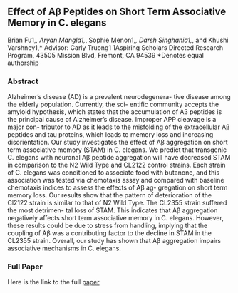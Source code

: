## Effect of Aβ Peptides on Short Term Associative Memory in C. elegans

Brian Fu1,*, Aryan Mangla1,*, Sophie Menon1,*, Darsh Singhania1,*, and Khushi Varshney1,* Advisor: Carly Truong1
1Aspiring Scholars Directed Research Program, 43505 Mission Blvd, Fremont, CA 94539 *Denotes equal authorship

### Abstract

Alzheimer’s disease (AD) is a prevalent neurodegenera- tive disease among the elderly population. Currently, the sci- entific community accepts the amyloid hypothesis, which states that the accumulation of Aβ peptides is the principal cause of Alzheimer’s disease. Improper APP cleavage is a major con- tributor to AD as it leads to the misfolding of the extracellular Aβ peptides and tau proteins, which leads to memory loss and increasing disorientation. Our study investigates the effect of Aβ aggregation on short term associative memory (STAM) in C. elegans. We predict that transgenic C. elegans with neuronal Aβ peptide aggregation will have decreased STAM in comparison to the N2 Wild Type and CL2122 control strains. Each strain of C. elegans was conditioned to associate food with butanone, and this association was tested via chemotaxis assay and compared with baseline chemotaxis indices to assess the effects of Aβ ag- gregation on short term memory loss. Our results show that the pattern of deterioration of the Cl2122 strain is similar to that of N2 Wild Type. The CL2355 strain suffered the most detrimen- tal loss of STAM. This indicates that Aβ aggregation negatively affects short term associative memory in C. elegans. However, these results could be due to stress from handling, implying that the coupling of Aβ was a contributing factor to the decline in STAM in the CL2355 strain. Overall, our study has shown that Aβ aggregation impairs associative mechanisms in C. elegans.


### Full Paper

Here is the link to the full [paper](https://github.com/aryanmangla23/asdrp/blob/main/My%20ASDRP%20Journal_2020.pdf)
